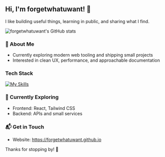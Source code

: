 ## Hi, I'm forgetwhatuwant! 👋

I like building useful things, learning in public, and sharing what I find.

![forgetwhatuwant's GitHub stats](https://github-readme-stats.vercel.app/api?username=forgetwhatuwant&theme=vue-dark&show_icons=true&hide_border=true&count_private=true)

### 🚀 About Me
- Currently exploring modern web tooling and shipping small projects
- Interested in clean UX, performance, and approachable documentation

### Tech Stack
[![My Skills](https://skillicons.dev/icons?i=js,html,css)](https://skillicons.dev)

### 🌱 Currently Exploring
- Frontend: React, Tailwind CSS
- Backend: APIs and small services

### 📬 Get in Touch
- Website: https://forgetwhatuwant.github.io

Thanks for stopping by! 🚀

<!--
Personalize this file:
- Update the greeting with your preferred name
- Add/remove skills in the skillicons URL (see https://skillicons.dev)
- Replace sections with what reflects you best (articles, talks, projects)
-->


